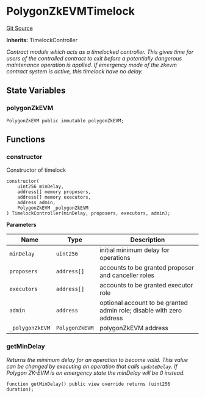 # PolygonZkEVMTimelock
[Git Source](https://github.com/agglayer/agglayer-contracts/blob/a8bf2955890e7123a84542ced57636d763299651/contracts/PolygonZkEVMTimelock.sol)

**Inherits:**
TimelockController

*Contract module which acts as a timelocked controller.
This gives time for users of the controlled contract to exit before a potentially dangerous maintenance operation is applied.
If emergency mode of the zkevm contract system is active, this timelock have no delay.*


## State Variables
### polygonZkEVM

```solidity
PolygonZkEVM public immutable polygonZkEVM;
```


## Functions
### constructor

Constructor of timelock


```solidity
constructor(
    uint256 minDelay,
    address[] memory proposers,
    address[] memory executors,
    address admin,
    PolygonZkEVM _polygonZkEVM
) TimelockController(minDelay, proposers, executors, admin);
```
**Parameters**

|Name|Type|Description|
|----|----|-----------|
|`minDelay`|`uint256`|initial minimum delay for operations|
|`proposers`|`address[]`|accounts to be granted proposer and canceller roles|
|`executors`|`address[]`|accounts to be granted executor role|
|`admin`|`address`|optional account to be granted admin role; disable with zero address|
|`_polygonZkEVM`|`PolygonZkEVM`|polygonZkEVM address|


### getMinDelay

*Returns the minimum delay for an operation to become valid.
This value can be changed by executing an operation that calls `updateDelay`.
If Polygon ZK-EVM is on emergency state the minDelay will be 0 instead.*


```solidity
function getMinDelay() public view override returns (uint256 duration);
```


